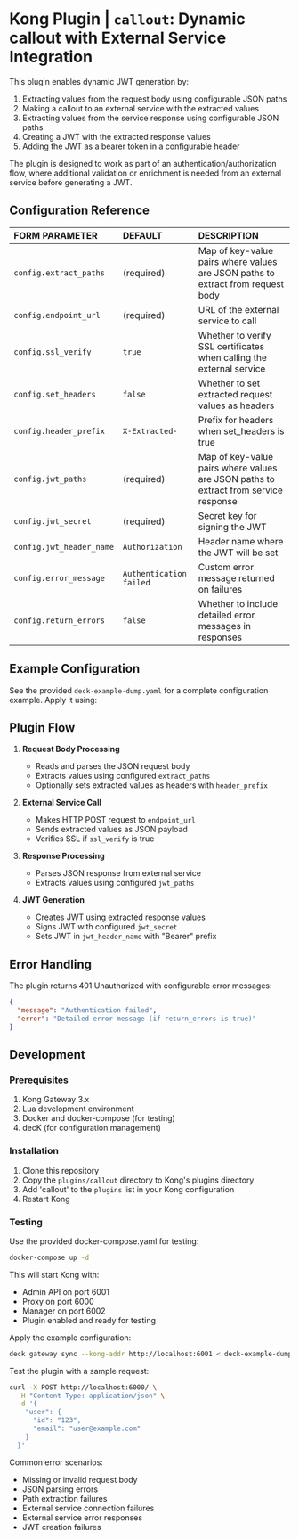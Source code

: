 # Kong Plugin | `callout`: Dynamic callout with External Service Integration

This plugin enables dynamic JWT generation by:
1) Extracting values from the request body using configurable JSON paths
2) Making a callout to an external service with the extracted values
3) Extracting values from the service response using configurable JSON paths
4) Creating a JWT with the extracted response values
5) Adding the JWT as a bearer token in a configurable header

The plugin is designed to work as part of an authentication/authorization flow, where additional validation or enrichment is needed from an external service before generating a JWT.

## Configuration Reference

| FORM PARAMETER | DEFAULT | DESCRIPTION |
|:--------------|:--------|:------------|
| `config.extract_paths` | (required) | Map of key-value pairs where values are JSON paths to extract from request body |
| `config.endpoint_url` | (required) | URL of the external service to call |
| `config.ssl_verify` | `true` | Whether to verify SSL certificates when calling the external service |
| `config.set_headers` | `false` | Whether to set extracted request values as headers |
| `config.header_prefix` | `X-Extracted-` | Prefix for headers when set_headers is true |
| `config.jwt_paths` | (required) | Map of key-value pairs where values are JSON paths to extract from service response |
| `config.jwt_secret` | (required) | Secret key for signing the JWT |
| `config.jwt_header_name` | `Authorization` | Header name where the JWT will be set |
| `config.error_message` | `Authentication failed` | Custom error message returned on failures |
| `config.return_errors` | `false` | Whether to include detailed error messages in responses |

## Example Configuration

See the provided `deck-example-dump.yaml` for a complete configuration example. Apply it using:


## Plugin Flow

1. **Request Body Processing**
   - Reads and parses the JSON request body
   - Extracts values using configured `extract_paths`
   - Optionally sets extracted values as headers with `header_prefix`

2. **External Service Call**
   - Makes HTTP POST request to `endpoint_url`
   - Sends extracted values as JSON payload
   - Verifies SSL if `ssl_verify` is true

3. **Response Processing**
   - Parses JSON response from external service
   - Extracts values using configured `jwt_paths`

4. **JWT Generation**
   - Creates JWT using extracted response values
   - Signs JWT with configured `jwt_secret`
   - Sets JWT in `jwt_header_name` with "Bearer" prefix

## Error Handling

The plugin returns 401 Unauthorized with configurable error messages:

```json
{
  "message": "Authentication failed",
  "error": "Detailed error message (if return_errors is true)"
}
```

## Development

### Prerequisites
1. Kong Gateway 3.x
2. Lua development environment
3. Docker and docker-compose (for testing)
4. decK (for configuration management)

### Installation
1. Clone this repository
2. Copy the `plugins/callout` directory to Kong's plugins directory
3. Add 'callout' to the `plugins` list in your Kong configuration
4. Restart Kong

### Testing
Use the provided docker-compose.yaml for testing:

```bash
docker-compose up -d
```

This will start Kong with:
- Admin API on port 6001
- Proxy on port 6000
- Manager on port 6002
- Plugin enabled and ready for testing

Apply the example configuration:
```bash
deck gateway sync --kong-addr http://localhost:6001 < deck-example-dump.yaml
```

Test the plugin with a sample request:
```bash
curl -X POST http://localhost:6000/ \
  -H "Content-Type: application/json" \
  -d '{
    "user": {
      "id": "123",
      "email": "user@example.com"
    }
  }'
```

Common error scenarios:
- Missing or invalid request body
- JSON parsing errors
- Path extraction failures
- External service connection failures
- External service error responses
- JWT creation failures
